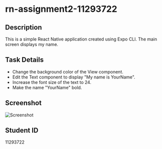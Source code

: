 # rn-assignment2-11293722

## Description

This is a simple React Native application created using Expo CLI. The main screen displays my name. 

## Task Details

- Change the background color of the View component.
- Edit the Text component to display "My name is YourName".
- Increase the font size of the text to 24.
- Make the name "YourName" bold.

## Screenshot

![Screenshot]((C:\Users\Elvis\Desktop\rn-assignment2-11293722\rn-assignment2-11293722\assets\image.png))

## Student ID

11293722
